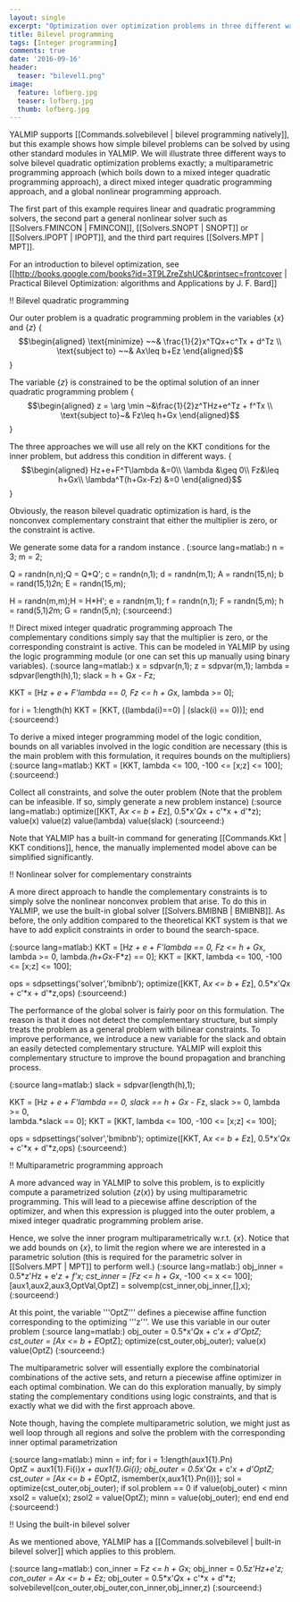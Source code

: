 ```yaml
---
layout: single
excerpt: "Optimization over optimization problems in three different ways."
title: Bilevel programming
tags: [Integer programming]
comments: true
date: '2016-09-16'
header:
  teaser: "bilevel1.png"
image:
  feature: lofberg.jpg
  teaser: lofberg.jpg
  thumb: lofberg.jpg
---
```


YALMIP supports [[Commands.solvebilevel | bilevel programming natively]], but this example shows how simple bilevel problems can be solved by using other standard modules in YALMIP. We will illustrate three different ways to solve bilevel quadratic optimization problems exactly; a multiparametric programming approach (which boils down to a mixed integer quadratic programming approach), a direct mixed integer quadratic programming approach, and a global nonlinear programming approach. 

The first part of this example requires linear and quadratic programming solvers, the second part a general nonlinear solver such as [[Solvers.FMINCON | FMINCON]], [[Solvers.SNOPT | SNOPT]] or [[Solvers.IPOPT | IPOPT]], and the third part requires [[Solvers.MPT | MPT]].

For an introduction to bilevel optimization, see [[http://books.google.com/books?id=3T9LZreZshUC&printsec=frontcover | Practical Bilevel Optimization: algorithms and Applications by J. F. Bard]]

!! Bilevel quadratic programming

Our outer problem is a quadratic programming problem in the variables {$x$} and {$z$}
{$$\begin{aligned}
\text{minimize} ~~& \frac{1}{2}x^TQx+c^Tx + d^Tz \\
\text{subject to} ~~& Ax\leq b+Ez
\end{aligned}$$}

The variable {$z$} is constrained to be the optimal solution of an inner quadratic programming problem
{$$\begin{aligned}
z = \arg \min ~&\frac{1}{2}z^THz+e^Tz + f^Tx \\
\text{subject to}~& Fz\leq h+Gx
\end{aligned}$$}

The three approaches we will use all rely on the KKT conditions for the inner problem, but address this condition in different ways.
{$$\begin{aligned}
Hz+e+F^T\lambda &=0\\
\lambda &\geq 0\\
Fz&\leq h+Gx\\
\lambda^T(h+Gx-Fz) &=0
\end{aligned}$$}

Obviously, the reason bilevel quadratic optimization is hard, is the nonconvex complementary constraint that either the multiplier is zero, or the constraint is active. 

We generate some data for a random instance .
(:source lang=matlab:)
n = 3;
m = 2;

Q = randn(n,n);Q = Q*Q';
c = randn(n,1);
d = randn(m,1);
A = randn(15,n);
b = rand(15,1)*2*n;
E = randn(15,m);

H = randn(m,m);H = H*H';
e = randn(m,1);
f = randn(n,1);
F = randn(5,m);
h = rand(5,1)*2*m;
G = randn(5,n);
(:sourceend:)

!! Direct mixed integer quadratic programming approach
The complementary conditions simply say that the multiplier is zero, or the corresponding constraint is active. This can be modeled in YALMIP by using the logic programming module (or one can set this up manually using binary variables). 
(:source lang=matlab:)
x = sdpvar(n,1);
z = sdpvar(m,1);
lambda = sdpvar(length(h),1);
slack = h + G*x - F*z;

KKT = [H*z + e + F'*lambda == 0,
                       F*z <=  h + G*x,
                    lambda >= 0];

for i = 1:length(h)
 KKT = [KKT, ((lambda(i)==0) | (slack(i) == 0))];
end      
 (:sourceend:)

To derive a mixed integer programming model of the logic condition, bounds on all variables involved in the logic condition are necessary (this is the main problem with this formulation, it requires bounds on the multipliers)
(:source lang=matlab:)
KKT = [KKT, lambda <= 100, -100 <= [x;z] <= 100];
 (:sourceend:)

Collect all constraints, and solve the outer problem (Note that the problem can be infeasible. If so, simply generate a new problem instance)
(:source lang=matlab:)
optimize([KKT, A*x <= b + E*z], 0.5*x'*Q*x + c'*x + d'*z);
value(x)
value(z)
value(lambda)
value(slack)
(:sourceend:)

Note that YALMIP has a built-in command for generating [[Commands.Kkt | KKT conditions]], hence, the manually implemented model above can be simplified significantly.

!! Nonlinear solver for complementary constraints

A more direct approach to handle the complementary constraints is to simply solve the nonlinear nonconvex problem that arise. To do this in YALMIP, we use the built-in global solver [[Solvers.BMIBNB | BMIBNB]]. As before, the only addition compared to the theoretical KKT system is that we have to add explicit constraints in order to bound the search-space.

(:source lang=matlab:)
KKT = [H*z + e + F'*lambda == 0,
                       F*z <=  h + G*x,
                    lambda >= 0,
       lambda.*(h+G*x-F*z) == 0];
KKT = [KKT, lambda <= 100, -100 <= [x;z] <= 100];

ops = sdpsettings('solver','bmibnb');
optimize([KKT, A*x <= b + E*z], 0.5*x'*Q*x + c'*x + d'*z,ops)
 (:sourceend:)

The performance of the global solver is fairly poor on this formulation. The reason is that it does not detect the complementary structure, but simply treats the problem as a general problem with bilinear constraints. To improve performance, we introduce a new variable for the slack and obtain an easily detected complementary structure. YALMIP will exploit this complementary structure to improve the bound propagation and branching process.

(:source lang=matlab:)
slack = sdpvar(length(h),1);

KKT = [H*z + e + F'*lambda == 0,
                     slack ==  h + G*x - F*z,
                     slack >= 0, 
                    lambda >= 0,                    
             lambda.*slack == 0];
KKT = [KKT, lambda <= 100, -100 <= [x;z] <= 100];

ops = sdpsettings('solver','bmibnb');
optimize([KKT, A*x <= b + E*z], 0.5*x'*Q*x + c'*x + d'*z,ops)
(:sourceend:)


!! Multiparametric programming approach

A more advanced way in YALMIP to solve this problem, is to explicitly compute a parametrized solution {$z(x)$} by using multiparametric programming. This will lead to a piecewise affine description of the optimizer, and when this expression is plugged into the outer problem, a mixed integer quadratic programming problem arise.

Hence, we solve the inner program multiparametrically w.r.t. {$x$}. Notice that we add bounds on {$x$}, to limit the region where we are interested in a parametric solution (this is required for the parametric solver in [[Solvers.MPT | MPT]] to perform well.)
(:source lang=matlab:)
obj_inner = 0.5*z'*H*z + e'*z + f'*x;
cst_inner = [F*z <= h + G*x, -100 <= x <= 100];
[aux1,aux2,aux3,OptVal,OptZ] = solvemp(cst_inner,obj_inner,[],x);
(:sourceend:)

At this point, the variable '''OptZ''' defines a piecewise affine function corresponding to the optimizing '''z'''. We use this variable in our outer problem
(:source lang=matlab:)
obj_outer = 0.5*x'*Q*x + c'*x + d'*OptZ;
cst_outer = [A*x <= b + E*OptZ];
optimize(cst_outer,obj_outer);
value(x)
value(OptZ)
(:sourceend:)

The multiparametric solver will essentially explore the combinatorial combinations of the active sets, and return a piecewise affine optimizer in each optimal combination. We can do this exploration manually, by simply stating the complementary conditions using logic constraints, and that is exactly what we did with the first approach above.

Note though, having the complete multiparametric solution, we might just as well loop through all regions and solve the problem with the corresponding inner optimal parametrization

(:source lang=matlab:)
minn = inf;
for i = 1:length(aux1{1}.Pn)    
    OptZ = aux1{1}.Fi{i}*x + aux1{1}.Gi{i};
    obj_outer = 0.5*x'*Q*x + c'*x + d'*OptZ;
    cst_outer = [A*x <= b + E*OptZ, ismember(x,aux1{1}.Pn(i))];
    sol = optimize(cst_outer,obj_outer);
    if sol.problem == 0
        if value(obj_outer) < minn
            xsol2 = value(x);
            zsol2 = value(OptZ);
            minn = value(obj_outer);
        end
    end
end
(:sourceend:)

!! Using the built-in bilevel solver

As we mentioned above, YALMIP has a [[Commands.solvebilevel | built-in bilevel solver]] which applies to this problem.

(:source lang=matlab:)
con_inner = F*z <=  h + G*x;
obj_inner = 0.5*z'*H*z+e'*z;
con_outer = A*x <= b + E*z;
obj_outer = 0.5*x'*Q*x + c'*x + d'*z;
solvebilevel(con_outer,obj_outer,con_inner,obj_inner,z)
(:sourceend:)
